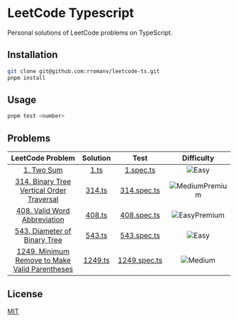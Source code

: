 # LeetCode Typescript

Personal solutions of LeetCode problems on TypeScript.

## Installation

```bash
git clone git@github.com:rromanv/leetcode-ts.git
pnpm install
```

## Usage

```python
pnpm test <number>
```

## Problems

|                                                     LeetCode Problem                                                     |        Solution        |               Test                |                                         Difficulty                                         |
| :----------------------------------------------------------------------------------------------------------------------: | :--------------------: | :-------------------------------: | :----------------------------------------------------------------------------------------: |
|                                   [1. Two Sum](https://leetcode.com/problems/two-sum/)                                   |    [1.ts](src/1.ts)    |    [1.spec.ts](test/1.spec.ts)    |                     ![Easy](https://img.shields.io/badge/-Easy-green)                      |
|     [314. Binary Tree Vertical Order Traversal](https://leetcode.com/problems/binary-tree-vertical-order-traversal)      |  [314.ts](src/314.ts)  |  [314.spec.ts](test/314.spec.ts)  | ![MediumPremium](https://img.shields.io/badge/Premium-gold?label=Medium&labelColor=yellow) |
|                  [408. Valid Word Abbreviation](https://leetcode.com/problems/valid-word-abbreviation)                   |  [408.ts](src/408.ts)  |  [408.spec.ts](test/408.spec.ts)  |   ![EasyPremium](https://img.shields.io/badge/Premium-gold?label=Easy&labelColor=green)    |
|                  [543. Diameter of Binary Tree](https://leetcode.com/problems/diameter-of-binary-tree)                   |  [543.ts](src/543.ts)  |  [543.spec.ts](test/543.spec.ts)  |                     ![Easy](https://img.shields.io/badge/-Easy-green)                      |
| [1249. Minimum Remove to Make Valid Parentheses](https://leetcode.com/problems/minimum-remove-to-make-valid-parentheses) | [1249.ts](src/1249.ts) | [1249.spec.ts](test/1249.spec.ts) |                   ![Medium](https://img.shields.io/badge/-Medium-yellow)                   |

## License

[MIT](https://choosealicense.com/licenses/mit/)
